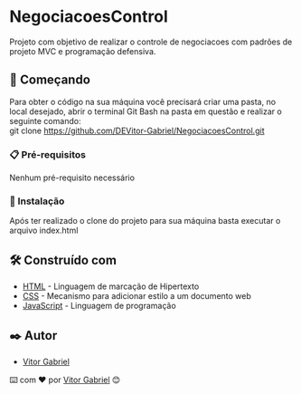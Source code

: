 # NegociacoesControl

Projeto com objetivo de realizar o controle de negociacoes com padrões de projeto MVC e programação defensiva.

## 🚀 Começando

Para obter o código na sua máquina você precisará criar uma pasta, no local desejado, abrir o terminal Git Bash na pasta em questão e realizar o seguinte comando:<br>
git clone https://github.com/DEVitor-Gabriel/NegociacoesControl.git

### 📋 Pré-requisitos

Nenhum pré-requisito necessário

### 🔧 Instalação

Após ter realizado o clone do projeto para sua máquina basta executar o arquivo index.html<br>

## 🛠️ Construído com

* [HTML](https://developer.mozilla.org/pt-BR/docs/Web/HTML) - Linguagem de marcação de Hipertexto
* [CSS](https://developer.mozilla.org/pt-BR/docs/Web/CSS) - Mecanismo para adicionar estilo a um documento web
* [JavaScript](https://developer.mozilla.org/pt-BR/docs/Web/JavaScript) - Linguagem de programação

## ✒️ Autor

* [Vitor Gabriel](https://www.linkedin.com/in/vitor-gabriel-220445203/)


⌨️ com ❤️ por [Vitor Gabriel](https://www.linkedin.com/in/vitor-gabriel-220445203/) 😊
